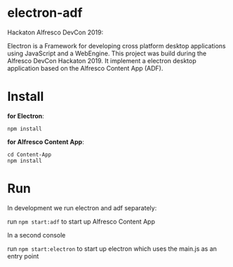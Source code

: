 # electron-adf

Hackaton Alfresco DevCon 2019:  <br/>

Electron is a Framework for developing cross platform desktop applications using JavaScript and a WebEngine. 
This project was build during the Alfresco DevCon Hackaton 2019. 
It implement a electron desktop application based on the Alfresco Content App (ADF). 

# Install 
**for Electron**:

 ```
 npm install
 ```
 
**for Alfresco Content App**: 

  ```
  cd Content-App
  npm install
  ```


# Run

In development we run electron and adf separately:

run `npm start:adf` to start up Alfresco Content App

In a second console 

run `npm start:electron` to start up electron which uses the main.js as an entry point
